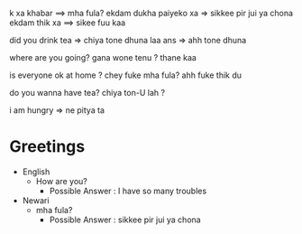 k xa khabar  ==> mha fula?
ekdam dukha paiyeko xa  =>   sikkee pir jui ya chona    ekdam thik xa  ==> sikee fuu kaa

did you drink tea => chiya tone dhuna laa    ans => ahh tone dhuna

where are you going? gana wone tenu ?    thane kaa

is everyone ok at home ?  chey fuke mha fula?   ahh fuke thik du

do you wanna have tea?  chiya ton-U lah ?

i am hungry   =>  ne pitya ta

# Greetings
- English
  - How are you?
    - Possible Answer : I have so many troubles
- Newari
  - mha fula?
    - Possible Answer : sikkee pir jui ya chona

